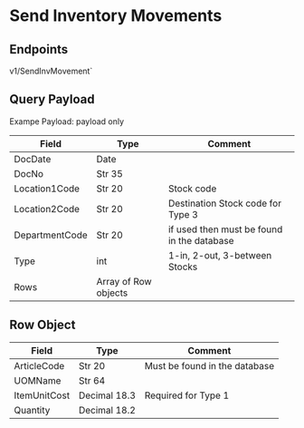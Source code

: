 # Send Inventory Movements

## Endpoints

<!--@include: @/dist/md/api_url.md-->v1/SendInvMovement`

## Query Payload

Exampe Payload: payload only

|Field|Type|Comment|
|-|-|-|
|DocDate|Date||
|DocNo|Str 35||
|Location1Code|Str 20|Stock code|
|Location2Code|Str 20|Destination Stock code for Type 3|
|DepartmentCode|Str 20|if used then must be found in the database|
|Type|int|1-in, 2-out, 3-between Stocks|
|Rows|Array of Row objects||


## Row Object

|Field|Type|Comment|
|-|-|-|
|ArticleCode|Str 20|Must be found in the database|
|UOMName|Str 64||
|ItemUnitCost|Decimal 18.3|Required for Type 1|
|Quantity|Decimal 18.2||
